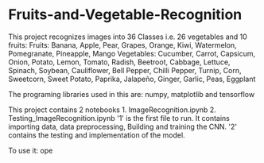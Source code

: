 # Fruits-and-Vegetable-Recognition

This project recognizes images into 36 Classes i.e. 26 vegetables and 10 fruits:
Fruits: Banana, Apple, Pear, Grapes, Orange, Kiwi, Watermelon, Pomegranate, Pineapple, Mango
Vegetables: Cucumber, Carrot, Capsicum, Onion, Potato, Lemon, Tomato, Radish, Beetroot, Cabbage, Lettuce, Spinach, Soybean, Cauliflower, Bell Pepper, Chilli Pepper, Turnip, Corn, Sweetcorn, Sweet Potato, Paprika, Jalapeño, Ginger, Garlic, Peas, Eggplant

The programing libraries used in this are: numpy, matplotlib and tensorflow

This project contains 2 notebooks 1. ImageRecognition.ipynb  2. Testing_ImageRecognition.ipynb
'1' is the first file to run. It contains importing data, data preprocessing, Building and training the CNN.
'2' contains the testing and implementation of the model. 

To use it:
ope
